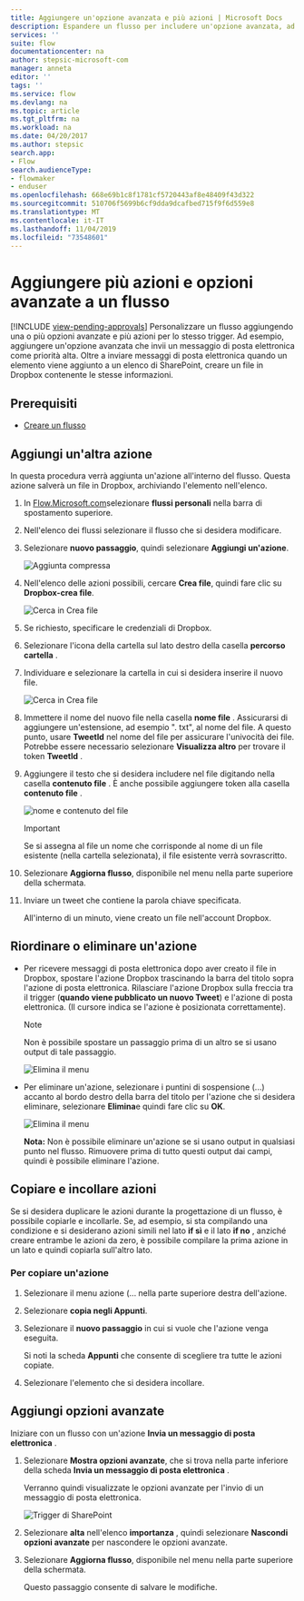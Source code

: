 ```yaml
---
title: Aggiungere un'opzione avanzata e più azioni | Microsoft Docs
description: Espandere un flusso per includere un'opzione avanzata, ad esempio l'impostazione della posta elettronica a priorità alta e aggiungere un'altra azione per lo stesso evento.
services: ''
suite: flow
documentationcenter: na
author: stepsic-microsoft-com
manager: anneta
editor: ''
tags: ''
ms.service: flow
ms.devlang: na
ms.topic: article
ms.tgt_pltfrm: na
ms.workload: na
ms.date: 04/20/2017
ms.author: stepsic
search.app:
- Flow
search.audienceType:
- flowmaker
- enduser
ms.openlocfilehash: 668e69b1c8f1781cf5720443af8e48409f43d322
ms.sourcegitcommit: 510706f5699b6cf9dda9dcafbed715f9f6d559e8
ms.translationtype: MT
ms.contentlocale: it-IT
ms.lasthandoff: 11/04/2019
ms.locfileid: "73548601"
---
```

# <a name="add-multiple-actions-and-advanced-options-to-a-flow"></a>Aggiungere più azioni e opzioni avanzate a un flusso
[!INCLUDE [view-pending-approvals](includes/cc-rebrand.md)]
Personalizzare un flusso aggiungendo una o più opzioni avanzate e più azioni per lo stesso trigger. Ad esempio, aggiungere un'opzione avanzata che invii un messaggio di posta elettronica come priorità alta. Oltre a inviare messaggi di posta elettronica quando un elemento viene aggiunto a un elenco di SharePoint, creare un file in Dropbox contenente le stesse informazioni.

## <a name="prerequisites"></a>Prerequisiti
* [Creare un flusso](get-started-logic-flow.md)

## <a name="add-another-action"></a>Aggiungi un'altra azione
In questa procedura verrà aggiunta un'azione all'interno del flusso. Questa azione salverà un file in Dropbox, archiviando l'elemento nell'elenco.

1. In [Flow.Microsoft.com](https://flow.microsoft.com)selezionare **flussi personali** nella barra di spostamento superiore.
2. Nell'elenco dei flussi selezionare il flusso che si desidera modificare.
3. Selezionare **nuovo passaggio**, quindi selezionare **Aggiungi un'azione**.
   
    ![Aggiunta compressa](./media/multi-step-logic-flow/add-action.png)
4. Nell'elenco delle azioni possibili, cercare **Crea file**, quindi fare clic su **Dropbox-crea file**.
   
    ![Cerca in Crea file](./media/multi-step-logic-flow/create-file-search.png)
5. Se richiesto, specificare le credenziali di Dropbox.
6. Selezionare l'icona della cartella sul lato destro della casella **percorso cartella** .
7. Individuare e selezionare la cartella in cui si desidera inserire il nuovo file.
   
    ![Cerca in Crea file](./media/multi-step-logic-flow/create-file-folder.png)
8. Immettere il nome del nuovo file nella casella **nome file** . Assicurarsi di aggiungere un'estensione, ad esempio ". txt", al nome del file. A questo punto, usare **TweetId** nel nome del file per assicurare l'univocità dei file. Potrebbe essere necessario selezionare **Visualizza altro** per trovare il token **TweetId** .
9. Aggiungere il testo che si desidera includere nel file digitando nella casella **contenuto file** . È anche possibile aggiungere token alla casella **contenuto file** .
   
    ![nome e contenuto del file](./media/multi-step-logic-flow/create-file-name-and-contents.png)
   
   > [!IMPORTANT]
   > Se si assegna al file un nome che corrisponde al nome di un file esistente (nella cartella selezionata), il file esistente verrà sovrascritto.
   > 
   > 
10. Selezionare **Aggiorna flusso**, disponibile nel menu nella parte superiore della schermata.
11. Inviare un tweet che contiene la parola chiave specificata.
    
     All'interno di un minuto, viene creato un file nell'account Dropbox.

## <a name="reorder-or-delete-an-action"></a>Riordinare o eliminare un'azione
* Per ricevere messaggi di posta elettronica dopo aver creato il file in Dropbox, spostare l'azione Dropbox trascinando la barra del titolo sopra l'azione di posta elettronica. Rilasciare l'azione Dropbox sulla freccia tra il trigger (**quando viene pubblicato un nuovo Tweet**) e l'azione di posta elettronica. (Il cursore indica se l'azione è posizionata correttamente).
  
  > [!NOTE]
  > Non è possibile spostare un passaggio prima di un altro se si usano output di tale passaggio.
  > 
  > 
  
    ![Elimina il menu](./media/multi-step-logic-flow/draggingaction.png)
* Per eliminare un'azione, selezionare i puntini di sospensione (...) accanto al bordo destro della barra del titolo per l'azione che si desidera eliminare, selezionare **Elimina**e quindi fare clic su **OK**.
  
    ![Elimina il menu](./media/multi-step-logic-flow/deletemenu.png)
  
     **Nota:** Non è possibile eliminare un'azione se si usano output in qualsiasi punto nel flusso. Rimuovere prima di tutto questi output dai campi, quindi è possibile eliminare l'azione.


## <a name="copy-and-paste-actions"></a>Copiare e incollare azioni

Se si desidera duplicare le azioni durante la progettazione di un flusso, è possibile copiarle e incollarle. Se, ad esempio, si sta compilando una condizione e si desiderano azioni simili nel lato **if sì** e il lato **if no** , anziché creare entrambe le azioni da zero, è possibile compilare la prima azione in un lato e quindi copiarla sull'altro lato.


### <a name="to-copy-an-action"></a>Per copiare un'azione
1. Selezionare il menu azione (... nella parte superiore destra dell'azione.
1. Selezionare **copia negli Appunti**. 
1. Selezionare il **nuovo passaggio** in cui si vuole che l'azione venga eseguita. 

     Si noti la scheda **Appunti** che consente di scegliere tra tutte le azioni copiate.
1. Selezionare l'elemento che si desidera incollare.

## <a name="add-advanced-options"></a>Aggiungi opzioni avanzate
Iniziare con un flusso con un'azione **Invia un messaggio di posta elettronica** .

1. Selezionare **Mostra opzioni avanzate**, che si trova nella parte inferiore della scheda **Invia un messaggio di posta elettronica** .
   
     Verranno quindi visualizzate le opzioni avanzate per l'invio di un messaggio di posta elettronica.
   
    ![Trigger di SharePoint](./media/multi-step-logic-flow/advanced.png)
2. Selezionare **alta** nell'elenco **importanza** , quindi selezionare **Nascondi opzioni avanzate** per nascondere le opzioni avanzate.
3. Selezionare **Aggiorna flusso**, disponibile nel menu nella parte superiore della schermata.
   
     Questo passaggio consente di salvare le modifiche.

